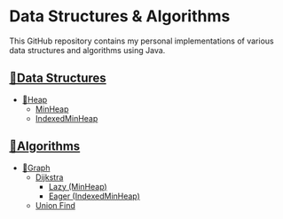 # Data Structures & Algorithms

This GitHub repository contains my personal implementations of various data structures and algorithms using Java.

<!-- # Navigation -->

## [📂Data Structures](/kawre/algorithms)

- [📌Heap](/kawre/datastructures/heap/)
  - [MinHeap](/kawre/datastructures/heap/MinHeap.java)
  - [IndexedMinHeap](/kawre/datastructures/heap/MinIndexedHeap.java)

## [📂Algorithms](/kawre/algorithms)

- [📌Graph](/kawre/algorithms/graph/)
  - [Dijkstra](/kawre/algorithms/graph/Dijkstra.java)
    - [Lazy (MinHeap)](/kawre/algorithms/graph/DijkstraLazy.java)
    - [Eager (IndexedMinHeap)](/kawre/algorithms/graph/DijkstraEager.java)
  - [Union Find](/kawre/algorithms/graph/UnionFind.java)
